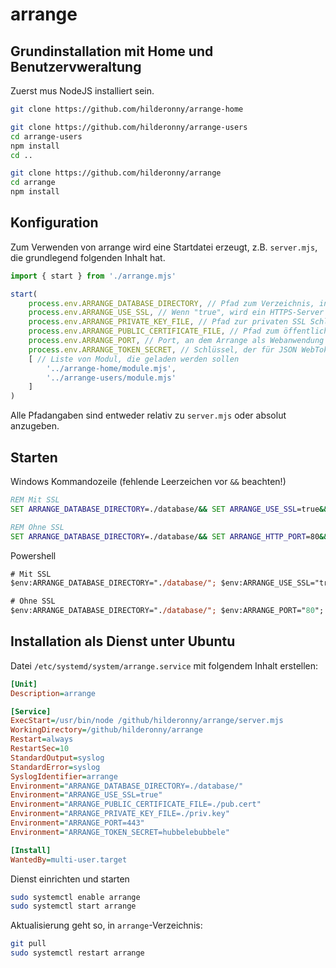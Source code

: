 # arrange


## Grundinstallation mit Home und Benutzervweraltung

Zuerst mus NodeJS installiert sein.

```sh
git clone https://github.com/hilderonny/arrange-home

git clone https://github.com/hilderonny/arrange-users
cd arrange-users
npm install
cd ..

git clone https://github.com/hilderonny/arrange
cd arrange
npm install
```


## Konfiguration

Zum Verwenden von arrange wird eine Startdatei erzeugt, z.B. `server.mjs`, die grundlegend folgenden Inhalt hat.

```js
import { start } from './arrange.mjs'

start(
    process.env.ARRANGE_DATABASE_DIRECTORY, // Pfad zum Verzeichnis, in dem alle Datenbandateien liegen. Z.B. "./database/"
    process.env.ARRANGE_USE_SSL, // Wenn "true", wird ein HTTPS-Server mit den Zertifikats- und Schlüsseldateien gestartet, ansonsten ein einfacher HTTP-Server
    process.env.ARRANGE_PRIVATE_KEY_FILE, // Pfad zur privaten SSL Schlüsseldatei. Z.B. "./priv.key". Nur notwendig für ARRANGE_USE_SSL
    process.env.ARRANGE_PUBLIC_CERTIFICATE_FILE, // Pfad zum öffentlichen SSL Zertifikat. Z.B. "./pub.cert". Nur notwendig für ARRANGE_USE_SSL
    process.env.ARRANGE_PORT, // Port, an dem Arrange als Webanwendung lauschen soll. Z.B. "80" oder "443"
    process.env.ARRANGE_TOKEN_SECRET, // Schlüssel, der für JSON WebTokens verwendet wird. Z.B. "irgendwas"
    [ // Liste von Modul, die geladen werden sollen
        '../arrange-home/module.mjs',
        '../arrange-users/module.mjs'
    ]
)
```

Alle Pfadangaben sind entweder relativ zu `server.mjs` oder absolut anzugeben.

## Starten

Windows Kommandozeile (fehlende Leerzeichen vor `&&` beachten!)

```cmd
REM Mit SSL
SET ARRANGE_DATABASE_DIRECTORY=./database/&& SET ARRANGE_USE_SSL=true&& SET ARRANGE_PUBLIC_CERTIFICATE_FILE=./pub.cert&& SET ARRANGE_PRIVATE_KEY_FILE=./priv.key&& SET ARRANGE_PORT=443&& SET ARRANGE_TOKEN_SECRET=hubbelebubbele&& node server.mjs

REM Ohne SSL
SET ARRANGE_DATABASE_DIRECTORY=./database/&& SET ARRANGE_HTTP_PORT=80&& SET ARRANGE_TOKEN_SECRET=hubbelebubbele&& node server.mjs
```

Powershell

```ps
# Mit SSL
$env:ARRANGE_DATABASE_DIRECTORY="./database/"; $env:ARRANGE_USE_SSL="true"; $env:ARRANGE_PUBLIC_CERTIFICATE_FILE="./pub.cert"; $env:ARRANGE_PRIVATE_KEY_FILE="./priv.key"; $env:ARRANGE_PORT="443"; $env:ARRANGE_TOKEN_SECRET="hubbelebubbele"; node server.mjs

# Ohne SSL
$env:ARRANGE_DATABASE_DIRECTORY="./database/"; $env:ARRANGE_PORT="80"; $env:ARRANGE_TOKEN_SECRET="hubbelebubbele"; node server.mjs
```

## Installation als Dienst unter Ubuntu

Datei `/etc/systemd/system/arrange.service` mit folgendem Inhalt erstellen:

```ini
[Unit]
Description=arrange

[Service]
ExecStart=/usr/bin/node /github/hilderonny/arrange/server.mjs
WorkingDirectory=/github/hilderonny/arrange
Restart=always
RestartSec=10
StandardOutput=syslog
StandardError=syslog
SyslogIdentifier=arrange
Environment="ARRANGE_DATABASE_DIRECTORY=./database/"
Environment="ARRANGE_USE_SSL=true"
Environment="ARRANGE_PUBLIC_CERTIFICATE_FILE=./pub.cert"
Environment="ARRANGE_PRIVATE_KEY_FILE=./priv.key"
Environment="ARRANGE_PORT=443"
Environment="ARRANGE_TOKEN_SECRET=hubbelebubbele"

[Install]
WantedBy=multi-user.target
````

Dienst einrichten und starten

```sh
sudo systemctl enable arrange
sudo systemctl start arrange
```

Aktualisierung geht so, in `arrange`-Verzeichnis:

```sh
git pull
sudo systemctl restart arrange
```

